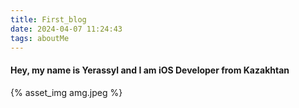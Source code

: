 ```yaml
---
title: First_blog
date: 2024-04-07 11:24:43
tags: aboutMe
---
```

#### Hey, my name is Yerassyl and I am iOS Developer from Kazakhtan

{% asset_img amg.jpeg %}